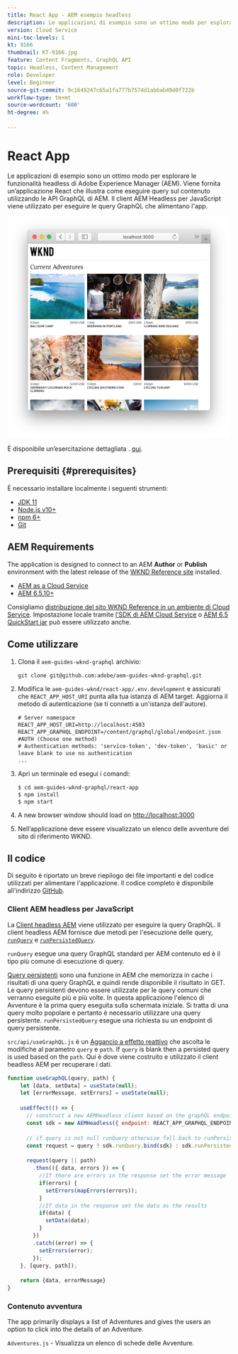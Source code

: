 ```yaml
---
title: React App - AEM esempio headless
description: Le applicazioni di esempio sono un ottimo modo per esplorare le funzionalità headless di Adobe Experience Manager (AEM). A React application is provided that demonstrates how to query content using the GraphQL APIs of AEM. The AEM Headless Client for JavaScript is used to execute the GraphQL queries that power the app.
version: Cloud Service
mini-toc-levels: 1
kt: 9166
thumbnail: KT-9166.jpg
feature: Content Fragments, GraphQL API
topic: Headless, Content Management
role: Developer
level: Beginner
source-git-commit: 9c1649247c65a1fa777b7574d1ab6ab49d0f722b
workflow-type: tm+mt
source-wordcount: '600'
ht-degree: 4%

---
```



# React App

Le applicazioni di esempio sono un ottimo modo per esplorare le funzionalità headless di Adobe Experience Manager (AEM). Viene fornita un’applicazione React che illustra come eseguire query sul contenuto utilizzando le API GraphQL di AEM. Il client AEM Headless per JavaScript viene utilizzato per eseguire le query GraphQL che alimentano l&#39;app.

![React Application](./assets/react-screenshot.png)

È disponibile un’esercitazione dettagliata . [qui](https://experienceleague.adobe.com/docs/experience-manager-learn/getting-started-with-aem-headless/graphql/multi-step/overview.html).

## Prerequisiti {#prerequisites}

È necessario installare localmente i seguenti strumenti:

* [JDK 11](https://experience.adobe.com/#/downloads/content/software-distribution/en/general.html?1_group.propertyvalues.property=.%2Fjcr%3Acontent%2Fmetadata%2Fdc%3AsoftwareType&amp;1_group.property.operation=equals&amp;1_group.property.values.0_values=software-type%3Atooling&amp;fulltext=Oracle%7E+JDK%7E+11%7E&amp;orderby=%40jcr%3Acontent%2Fjcr%3AlastModified&amp;orderby.sort=desc&amp;layout=list&amp;p.offset=0&amp;p.limit=14)
* [Node.js v10+](https://nodejs.org/it/)
* [npm 6+](https://www.npmjs.com/)
* [Git](https://git-scm.com/)

## AEM Requirements

The application is designed to connect to an AEM **Author** or **Publish** environment with the latest release of the [WKND Reference site](https://github.com/adobe/aem-guides-wknd/releases/latest) installed.

* [AEM as a Cloud Service](https://experienceleague.adobe.com/docs/experience-manager-cloud-service/overview/introduction.html)
* [AEM 6.5.10+](https://experienceleague.adobe.com/docs/experience-manager-65/release-notes/service-pack/new-features-latest-service-pack.html?lang=it)

Consigliamo [distribuzione del sito WKND Reference in un ambiente di Cloud Service](https://experienceleague.adobe.com/docs/experience-manager-cloud-service/implementing/deploying/overview.html#coding-against-the-right-aem-version). Impostazione locale tramite [l’SDK di AEM Cloud Service](https://experienceleague.adobe.com/docs/experience-manager-learn/cloud-service/local-development-environment-set-up/overview.html) o [AEM 6.5 QuickStart jar](https://experienceleague.adobe.com/docs/experience-manager-learn/foundation/development/set-up-a-local-aem-development-environment.html?lang=en#install-local-aem-instances) può essere utilizzato anche.

## Come utilizzare

1. Clona il `aem-guides-wknd-graphql` archivio:

   ```shell
   git clone git@github.com:adobe/aem-guides-wknd-graphql.git
   ```

1. Modifica le `aem-guides-wknd/react-app/.env.development` e assicurati che `REACT_APP_HOST_URI` punta alla tua istanza di AEM target. Aggiorna il metodo di autenticazione (se ti connetti a un&#39;istanza dell&#39;autore).

   ```plain
   # Server namespace
   REACT_APP_HOST_URI=http://localhost:4503
   REACT_APP_GRAPHQL_ENDPOINT=/content/graphql/global/endpoint.json
   #AUTH (Choose one method)
   # Authentication methods: 'service-token', 'dev-token', 'basic' or leave blank to use no authentication
   ...
   ```

1. Apri un terminale ed esegui i comandi:

   ```shell
   $ cd aem-guides-wknd-graphql/react-app
   $ npm install
   $ npm start
   ```
1. A new browser window should load on [http://localhost:3000](Http://localhost:3000)
1. Nell’applicazione deve essere visualizzato un elenco delle avventure del sito di riferimento WKND.

## Il codice

Di seguito è riportato un breve riepilogo dei file importanti e del codice utilizzati per alimentare l&#39;applicazione. Il codice completo è disponibile all&#39;indirizzo [GitHub](https://github.com/adobe/aem-guides-wknd-graphql).

### Client AEM headless per JavaScript

La [Client headless AEM](https://github.com/adobe/aem-headless-client-js) viene utilizzato per eseguire la query GraphQL. Il client headless AEM fornisce due metodi per l&#39;esecuzione delle query, [`runQuery`](https://github.com/adobe/aem-headless-client-js/blob/main/api-reference.md#aemheadlessrunqueryquery-options--promiseany) e [`runPersistedQuery`](https://github.com/adobe/aem-headless-client-js/blob/main/api-reference.md#aemheadlessrunpersistedquerypath-variables-options--promiseany).

`runQuery` esegue una query GraphQL standard per AEM contenuto ed è il tipo più comune di esecuzione di query.

[Query persistenti](https://experienceleague.adobe.com/docs/experience-manager-learn/getting-started-with-aem-headless/graphql/video-series/graphql-persisted-queries.html) sono una funzione in AEM che memorizza in cache i risultati di una query GraphQL e quindi rende disponibile il risultato in GET. Le query persistenti devono essere utilizzate per le query comuni che verranno eseguite più e più volte. In questa applicazione l&#39;elenco di Avventure è la prima query eseguita sulla schermata iniziale. Si tratta di una query molto popolare e pertanto è necessario utilizzare una query persistente. `runPersistedQuery` esegue una richiesta su un endpoint di query persistente.

`src/api/useGraphQL.js` è un [Aggancio a effetto reattivo](https://reactjs.org/docs/hooks-overview.html#effect-hook) che ascolta le modifiche al parametro `query` e `path`. If `query` is blank then a persisted query is used based on the `path`. Qui è dove viene costruito e utilizzato il client headless AEM per recuperare i dati.

```js
function useGraphQL(query, path) {
    let [data, setData] = useState(null);
    let [errorMessage, setErrors] = useState(null);

    useEffect(() => {
      // construct a new AEMHeadless client based on the graphQL endpoint
      const sdk = new AEMHeadless({ endpoint: REACT_APP_GRAPHQL_ENDPOINT })

      // if query is not null runQuery otherwise fall back to runPersistedQuery
      const request = query ? sdk.runQuery.bind(sdk) : sdk.runPersistedQuery.bind(sdk);

      request(query || path)
        .then(({ data, errors }) => {
          //If there are errors in the response set the error message
          if(errors) {
            setErrors(mapErrors(errors));
          }
          //If data in the response set the data as the results
          if(data) {
            setData(data);
          }
        })
        .catch((error) => {
          setErrors(error);
        });
    }, [query, path]);

    return {data, errorMessage}
}
```

### Contenuto avventura

The app primarily displays a list of Adventures and gives the users an option to click into the details of an Adventure.

`Adventures.js` - Visualizza un elenco di schede delle Avventure.
